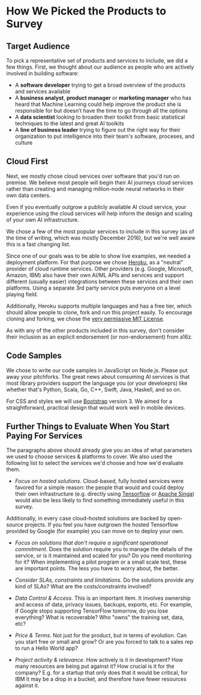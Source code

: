 # How We Picked the Products to Survey 

## Target Audience

To pick a representative set of products and services to include, we did a few things. First, we thought about our audience as people who are actively involved in building software:
* A **software developer** trying to get a broad overview of the products and services available
* A **business analyst**, **product manager** or **marketing manager** who has heard that Machine Learning could help improve the product she is responsible for but doesn’t have the time to go through all the options
* A **data scientist** looking to broaden their toolkit from basic statistical techniques to the latest and great AI toolkits
* A **line of business leader** trying to figure out the right way for their organization to put intelligence into their team's software, proceses, and culture  


## Cloud First

Next, we mostly chose cloud services over software that you'd run on premise. We believe most people will begin their AI journeys cloud services rather than creating and managing million-node neural networks in their own data centers. 

Even if you eventually outgrow a publicly available AI cloud service, your experience using the cloud services will help inform the design and scaling of your own AI infrastructure.

We chose a few of the most popular services to include in this survey (as of the time of writing, which was mostly December 2016), but we're well aware this is a fast changing list.

Since one of our goals was to be able to show live examples, we needed a deployment platform. For that purpose we chose [Heroku](http://www.heroku.com), as a "neutral" provider of cloud runtime services. Other providers (e.g. Google, Microsoft, Amazon, IBM) also have their own AI/ML APIs and services and support different (usually easier) integrations between these services and their own platforms. Using a separate 3rd party service puts everyone on a level playing field.

Additionally, Heroku supports multiple languages and has a free tier, which should allow people to clone, fork and run this project easily. To encourage cloning and forking, we chose the [very permissive MIT License](https://opensource.org/licenses/MIT). 

As with any of the other products included in this survey, don't consider their inclusion as an explicit endorsement (or non-endorsement) from a16z. 


## Code Samples

We chose to write our code samples in JavaScript on Node.js. Please put away your pitchforks. The great news about consuming AI services is that most library providers support the language you (or your develoeprs) like whether that's Python, Scala, Go, C++, Swift, Java, Haskell, and so on. 

For CSS and styles we will use [Bootstrap](http://getbootstrap.com) version 3. We aimed for a straightforward, practical design that would work well in mobile devices.


## Further Things to Evaluate When You Start Paying For Services

The paragraphs above should already give you an idea of what parameters we used to choose services & platforms to cover. We also used the following list to select the services we'd choose and how we'd evaluate them.

* _Focus on hosted solutions_. Cloud-based, fully hosted services were favored for a simple reason: the people that would and could deploy their own infrastructure (e.g. directly using [Tensorflow](https://www.tensorflow.org/) or [Apache Singa](https://singa.incubator.apache.org)) would also be less likely to find something immediately useful in this survey.

Additionally, in every case cloud-hosted solutions are backed by open-source projects. If you feel you have outgrown the hosted Tensorflow provided by Google (for example) you can move on to deploy your own.

* _Focus on solutions that don't require a significant operational commitment_. Does the solution require you to manage the details of the service, or is it maintained and scaled for you? Do you need monitoring for it? When implementing a pilot program or a small scale test, these are important points. The less you have to worry about, the better.

* _Consider SLAs, constraints and limitations_. Do the solutions provide any kind of SLAs? What are the costs/constraints involved?

* _Data Control & Access_. This is an important item. It involves ownership and access of data, privacy issues, backups, exports, etc. For example, if Google stops supporting TensorFlow tomorrow, do you lose everything? What is recoverable? Who "owns" the training set, data, etc?

* _Price & Terms_. Not just for the product, but in terms of evolution. Can you start free or small and grow? Or are you forced to talk to a sales rep to run a Hello World app?

* _Project activity & relevance_. How actively is it in development? How many resources are being put against it? How crucial is it for the company? E.g. for a startup that only does that it would be critical, for IBM it may be a drop in a bucket, and therefore have fewer resources against it.







